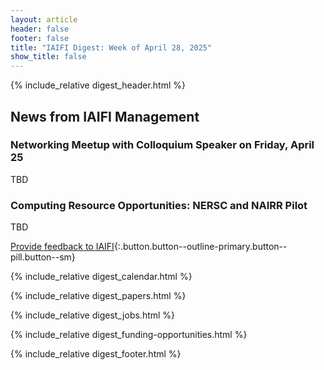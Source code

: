 ```yaml
---
layout: article
header: false
footer: false
title: "IAIFI Digest: Week of April 28, 2025"
show_title: false
--- 
```


{% include_relative digest_header.html %}

## News from IAIFI Management

### Networking Meetup with Colloquium Speaker on Friday, April 25
TBD

### Computing Resource Opportunities: NERSC and NAIRR Pilot 
TBD

[Provide feedback to IAIFI](https://forms.gle/hk2mrqjaLY8nCZrE6){:.button.button--outline-primary.button--pill.button--sm}

{% include_relative digest_calendar.html %}

{% include_relative digest_papers.html %}
 
{% include_relative digest_jobs.html %}

{% include_relative digest_funding-opportunities.html %}

{% include_relative digest_footer.html %}
